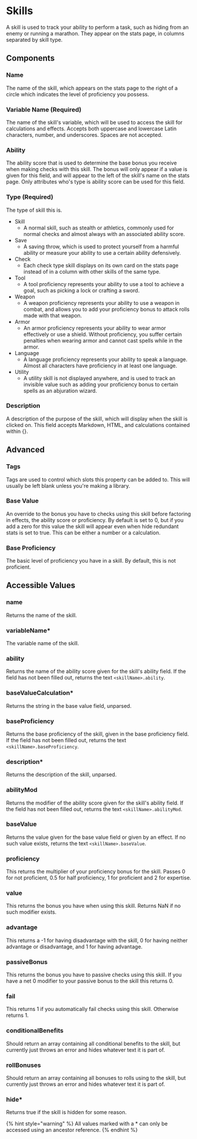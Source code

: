 # Skills

A skill is used to track your ability to perform a task, such as hiding from an enemy or running a marathon. They appear on the stats page, in columns separated by skill type.

## Components

### Name

The name of the skill, which appears on the stats page to the right of a circle which indicates the level of proficiency you possess.

### Variable Name \(Required\)

The name of the skill's variable, which will be used to access the skill for calculations and effects. Accepts both uppercase and lowercase Latin characters, number, and underscores. Spaces are not accepted.

### Ability

The ability score that is used to determine the base bonus you receive when making checks with this skill. The bonus will only appear if a value is given for this field, and will appear to the left of the skill's name on the stats page. Only attributes who's type is ability score can be used for this field.

### Type \(Required\)

The type of skill this is.

* Skill
  * A normal skill, such as stealth or athletics, commonly used for normal checks and almost always with an associated ability score.
* Save
  * A saving throw, which is used to protect yourself from a harmful ability or measure your ability to use a certain ability defensively.
* Check
  * Each check type skill displays on its own card on the stats page instead of in a column with other skills of the same type.
* Tool
  * A tool proficiency represents your ability to use a tool to achieve a goal, such as picking a lock or crafting a sword.
* Weapon
  * A weapon proficiency represents your ability to use a weapon in combat, and allows you to add your proficiency bonus to attack rolls made with that weapon.
* Armor
  * An armor proficiency represents your ability to wear armor effectively or use a shield. Without proficiency, you suffer certain penalties when wearing armor and cannot cast spells while in the armor.
* Language
  * A language proficiency represents your ability to speak a language. Almost all characters have proficiency in at least one language.
* Utility
  * A utility skill is not displayed anywhere, and is used to track an invisible value such as adding your proficiency bonus to certain spells as an abjuration wizard.

### Description

A description of the purpose of the skill, which will display when the skill is clicked on. This field accepts Markdown, HTML, and calculations contained within {}.

## Advanced

### Tags

Tags are used to control which slots this property can be added to. This will usually be left blank unless you're making a library.

### Base Value

An override to the bonus you have to checks using this skill before factoring in effects, the ability score or proficiency. By default is set to 0, but if you add a zero for this value the skill will appear even when hide redundant stats is set to true. This can be either a number or a calculation.

### Base Proficiency

The basic level of proficiency you have in a skill. By default, this is not proficient.

## Accessible Values

### name

Returns the name of the skill.

### variableName\*

The variable name of the skill.

### ability

Returns the name of the ability score given for the skill's ability field. If the field has not been filled out, returns the text `<skillName>.ability`.

### baseValueCalculation\*

Returns the string in the base value field, unparsed.

### baseProficiency

Returns the base proficiency of the skill, given in the base proficiency field. If the field has not been filled out, returns the text `<skillName>.baseProficiency`.

### description\*

Returns the description of the skill, unparsed.

### abilityMod

Returns the modifier of the ability score given for the skill's ability field. If the field has not been filled out, returns the text `<skillName>.abilityMod`.

### baseValue

Returns the value given for the base value field or given by an effect. If no such value exists, returns the text `<skillName>.baseValue`.

### proficiency

This returns the multiplier of your proficiency bonus for the skill. Passes 0 for not proficient, 0.5 for half proficiency, 1 for proficient and 2 for expertise.

### value

This returns the bonus you have when using this skill. Returns NaN if no such modifier exists.

### advantage

This returns a -1 for having disadvantage with the skill, 0 for having neither advantage or disadvantage, and 1 for having advantage.

### passiveBonus

This returns the bonus you have to passive checks using this skill. If you have a net 0 modifier to your passive bonus to the skill this returns 0.

### fail

This returns 1 if you automatically fail checks using this skill. Otherwise returns 1.

### conditionalBenefits

Should return an array containing all conditional benefits to the skill, but currently just throws an error and hides whatever text it is part of.

### rollBonuses

Should return an array containing all bonuses to rolls using to the skill, but currently just throws an error and hides whatever text it is part of.

### hide\*

Returns true if the skill is hidden for some reason.

{% hint style="warning" %}
All values marked with a \* can only be accessed using an ancestor reference.
{% endhint %}
